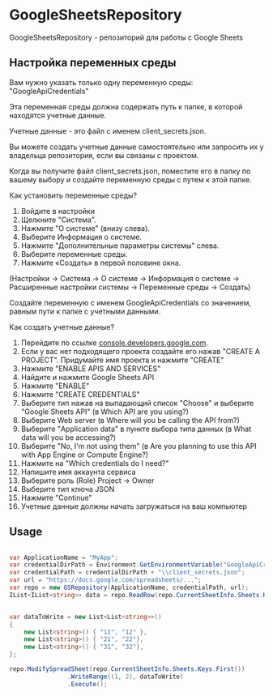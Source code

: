 # GoogleSheetsRepository
GoogleSheetsRepository - репозиторий для работы с Google Sheets

## Настройка переменных среды

Вам нужно указать только одну переменную среды:
"GoogleApiCredentials"

Эта переменная среды должна содержать путь к папке, в которой находятся учетные данные.

Учетные данные - это файл с именем client_secrets.json.

Вы можете создать учетные данные самостоятельно или запросить их у владельца репозитория, если вы связаны с проектом.

Когда вы получите файл client_secrets.json, поместите его в папку по вашему выбору и создайте переменную среды с путем к этой папке.

Как установить переменные среды?

1. Войдите в настройки
1. Щелкните "Система".
1. Нажмите "О системе" (внизу слева).
1. Выберите Информация о системе.
1. Нажмите "Дополнительные параметры системы" слева.
1. Выберите переменные среды.
1. Нажмите «Создать» в первой половине окна.

(Настройки -> Система -> О системе -> Информация о системе -> Расширенные настройки системы -> Переменные среды -> Создать)

Создайте переменную с именем GoogleApiCredentials со значением, равным пути к папке с учетными данными.


Как создать учетные данные?
1. Перейдите по ссылке [console.developers.google.com](https://console.developers.google.com/).
1. Если у вас нет подходящего проекта создайте его нажав "CREATE A PROJECT". Придумайте имя проекта и нажмите "CREATE"
1. Нажмите "ENABLE APIS AND SERVICES"
1. Найдите и нажмите Google Sheets API
1. Нажмите "ENABLE"
1. Нажмите "CREATE CREDENTIALS"
1. Выберите тип нажав на выпадающий список "Choose" и выберите "Google Sheets API" (в Which API are you using?)
1. Выберите Web server (в Where will you be calling the API from?)
1. Выберите "Application data" в пункте выбора типа данных (в What data will you be accessing?)
1. Выберите "No, I'm not using them" (в Are you planning to use this API with App Engine or Compute Engine?)
1. Нажмите на "Which credentials do I need?" 
1. Напишите имя аккаунта сервиса
1. Выберите роль (Role) Project -> Owner
1. Выберите тип ключа JSON
1. Нажмите "Continue"
1. Учетные данные должны начать загружаться на ваш компьютер


## Usage
```csharp

var ApplicationName = "MyApp";
var credentialDirPath = Environment.GetEnvironmentVariable("GoogleApiCredentials");
var credentialPath = credentialDirPath + "\\client_secrets.json";
var url = "https://docs.google.com/spreadsheets/...";
var repo = new GSRepository(ApplicationName, credentialPath, url);
IList<IList<string>> data = repo.ReadRow(repo.CurrentSheetInfo.Sheets.Keys.First(), (1, 1));


var dataToWrite = new List<List<string>>()
{
    new List<string>() { "11", "12" },
    new List<string>() { "21", "22"},
    new List<string>() { "31", "32"},
};

repo.ModifySpreadSheet(repo.CurrentSheetInfo.Sheets.Keys.First())
                .WriteRange((1, 2), dataToWrite)
                .Execute();
```
